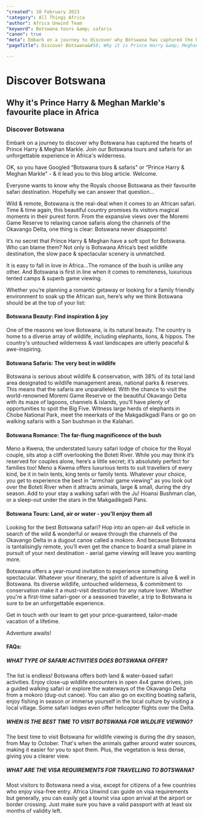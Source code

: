 ```yaml
---
"created": 10 February 2023
"category": All Things Africa
"author": Africa Unwind Team
"keyword": Botswana tours &amp; safaris
"canon": true
"meta": Embark on a journey to discover why Botswana has captured the hearts of Prince Harry &amp; Meghan Markle. Join our Botswana tours and safaris for an unforgettable experience in Africa's wilderness. Read More!
"pageTitle": Discover Botswana&#58; Why it is Prince Harry &amp; Meghan Markle's favourite place in Africa

---
```


# Discover Botswana
## Why it's Prince Harry & Meghan Markle's favourite place in Africa
### Discover Botswana

Embark on a journey to discover why Botswana has captured the hearts of Prince Harry & Meghan Markle. Join our Botswana tours and safaris for an unforgettable experience in Africa's wilderness.

OK, so you have Googled “Botswana tours & safaris" or “Prince Harry & Meghan Markle" - & it lead you to this blog article. Welcome.


Everyone wants to know why the Royals choose Botswana as their favourite safari destination. Hopefully we can answer that question…


Wild & remote, Botswana is the real-deal when it comes to an African safari. Time & time again, this beautiful country promises its visitors magical moments in their purest form. From the expansive views over the Moremi Game Reserve to relaxing canoe safaris along the channels of the Okavango Delta, one thing is clear: Botswana never disappoints!


It’s no secret that Prince Harry & Meghan have a soft spot for Botswana. Who can blame them? Not only is Botswana Africa’s best wildlife destination, the slow pace & spectacular scenery is unmatched.


It is easy to fall in love in Africa…The romance of the bush is unlike any other. And Botswana is first in line when it comes to remoteness, luxurious tented camps & superb game viewing.


Whether you’re planning a romantic getaway or looking for a family friendly environment to soak up the African sun, here’s why we think Botswana should be at the top of your list:


#### Botswana Beauty: Find inspiration & joy


One of the reasons we love Botswana, is its natural beauty. The country is home to a diverse array of wildlife, including elephants, lions, & hippos. The country's untouched wilderness & vast landscapes are utterly peaceful & awe-inspiring.


#### Botswana Safaris: The very best in wildlife


Botswana is serious about wildlife & conservation, with 38% of its total land area designated to wildlife management areas, national parks & reserves. This means that the safaris are unparalleled. With the chance to visit the world-renowned Moremi Game Reserve or the beautiful Okavango Delta with its maze of lagoons, channels & islands, you’ll have plenty of opportunities to spot the Big Five. Witness large herds of elephants in Chobe National Park, meet the meerkats of the Makgadikgadi Pans or go on walking safaris with a San bushman in the Kalahari.


#### Botswana Romance: The far-flung magnificence of the bush


Meno a Kwena, the understated luxury safari lodge of choice for the Royal couple, sits atop a cliff overlooking the Boteti River. While you may think it’s reserved for couples alone, here’s a little secret; it’s absolutely perfect for families too! Meno a Kwena offers luxurious tents to suit travellers of every kind, be it in twin tents, king tents or family tents. Whatever your choice, you get to experience the best in “armchair game viewing" as you look out over the Boteti River when it attracts animals, large & small, during the dry season. Add to your stay a walking safari with the Ju! Hoansi Bushman clan, or a sleep-out under the stars in the Makgadikgadi Pans. 


#### Botswana Tours: Land, air or water - you’ll enjoy them all


Looking for the best Botswana safari? Hop into an open-air 4x4 vehicle in search of the wild & wonderful or weave through the channels of the Okavango Delta in a dugout canoe called a mokoro. And because Botswana is tantalisingly remote, you’ll even get the chance to board a small plane in pursuit of your next destination - aerial game viewing will leave you wanting more. 


Botswana offers a year-round invitation to experience something spectacular. Whatever your itinerary, the spirit of adventure is alive & well in Botswana. Its diverse wildlife, untouched wilderness, & commitment to conservation make it a must-visit destination for any nature lover. Whether you're a first-time safari-goer or a seasoned traveller, a trip to Botswana is sure to be an unforgettable experience.


Get in touch with our team to get your price-guaranteed, tailor-made vacation of a lifetime.


Adventure awaits!


#### FAQs:


##### WHAT TYPE OF SAFARI ACTIVITIES DOES BOTSWANA OFFER?

The list is endless! Botswana offers both land & water-based safari activities. Enjoy close-up wildlife encounters in open 4x4 game drives, join a guided walking safari or explore the waterways of the Okavango Delta from a mokoro (dug-out canoe). You can also go on exciting boating safaris, enjoy fishing in season or immerse yourself in the local culture by visiting a local village. Some safari lodges even offer helicopter flights over the Delta.


##### WHEN IS THE BEST TIME TO VISIT BOTSWANA FOR WILDLIFE VIEWING? 

The best time to visit Botswana for wildlife viewing is during the dry season, from May to October. That's when the animals gather around water sources, making it easier for you to spot them. Plus, the vegetation is less dense, giving you a clearer view. 


##### WHAT ARE THE VISA REQUIREMENTS FOR TRAVELLING TO BOTSWANA?

Most visitors to Botswana need a visa, except for citizens of a few countries who enjoy visa-free entry. Africa Unwind can guide on visa requirements but generally, you can easily get a tourist visa upon arrival at the airport or border crossing. Just make sure you have a valid passport with at least six months of validity left.